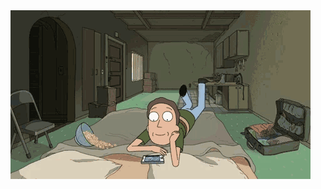 <!--
**yannickperrenet/yannickperrenet** is a ✨ _special_ ✨ repository because its `README.md` (this file) appears on your GitHub profile.

Here are some ideas to get you started:

- 🔭 I’m currently working on ...
- 🌱 I’m currently learning ...
- ⚡ Fun fact: ...

[![Top Langs](https://github-readme-stats.vercel.app/api/top-langs/?username=yannickperrenet&layout=compact)](yannickperrenet.com)
-->

<img src="https://raw.githubusercontent.com/yannickperrenet/yannickperrenet/master/jerry-chilling.gif" />
